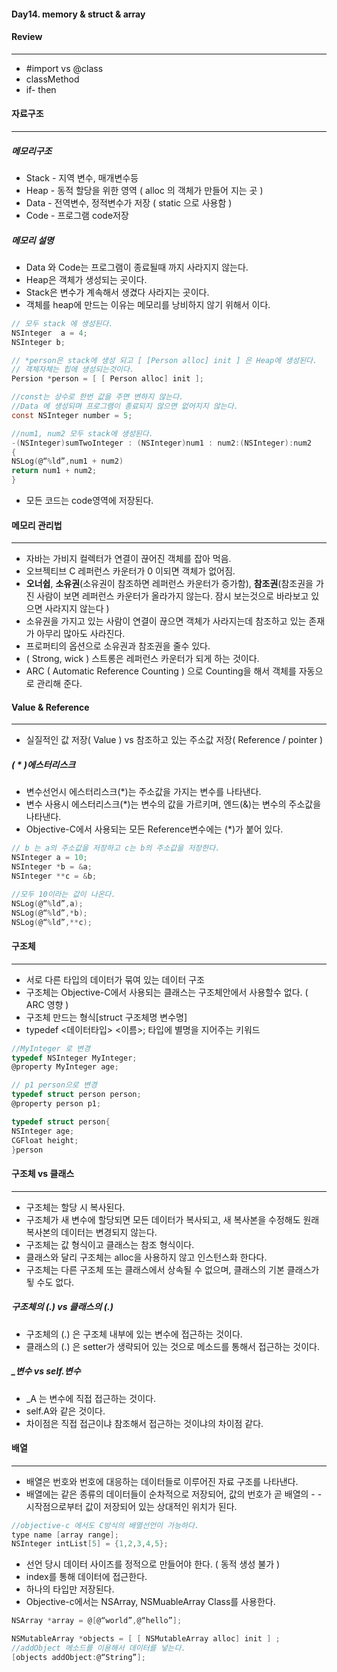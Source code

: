 #### **Day14. memory & struct & array**

#### Review
***
- #import vs @class
- classMethod
- if- then

#### 자료구조
***
##### 메모리구조

- Stack - 지역 변수, 매개변수등
- Heap -  동적 할당을 위한 영역 ( alloc 의 객체가 만들어 지는 곳 )
- Data  - 전역변수, 정적변수가 저장 ( static 으로 사용함 )
- Code  - 프로그램 code저장

##### 메모리 설명
- Data 와 Code는 프로그램이 종료될때 까지 사라지지 않는다.
- Heap은 객체가 생성되는 곳이다.
- Stack은 변수가 계속해서 생겼다 사라지는 곳이다.
- 객체를 heap에 만드는 이유는 메모리를 낭비하지 않기 위해서 이다.

```objective-c
// 모두 stack 에 생성된다.
NSInteger  a = 4;
NSInteger b;

// *person은 stack에 생성 되고 [ [Person alloc] init ] 은 Heap에 생성된다.
// 객체자체는 힙에 생성되는것이다.
Persion *person = [ [ Person alloc] init ];

//const는 상수로 한번 값을 주면 변하지 않는다.
//Data 에 생성되며 프로그램이 종료되지 않으면 없어지지 않는다.
const NSInteger number = 5;

//num1, num2 모두 stack에 생성된다.
-(NSInteger)sumTwoInteger : (NSInteger)num1 : num2:(NSInteger):num2
{
NSLog(@“%ld”,num1 + num2)
return num1 + num2;
}
```
- 모든 코드는 code영역에 저장된다.

#### 메모리 관리법
***
- 자바는 가비지 컬렉터가 연결이 끊어진 객체를 잡아 먹음.
- 오브젝티브 C 레퍼런스 카운터가 0 이되면 객체가 없어짐.
- **오너쉽**,
**소유권**(소유권이 참조하면 레퍼런스 카운터가 증가함),
**참조권**(참조권을 가진 사람이 보면 레퍼런스 카운터가 올라가지 않는다.  잠시 보는것으로 바라보고 있으면 사라지지 않는다 )
- 소유권을 가지고 있는 사람이 연결이 끊으면 객체가 사라지는데 참조하고 있는 존재가 아무리 많아도 사라진다.
- 프로퍼티의 옵션으로 소유권과 참조권을 줄수 있다.
- ( Strong, wick ) 스트롱은 레퍼런스 카운터가 되게 하는 것이다.
- ARC ( Automatic Reference Counting ) 으로 Counting을 해서 객체를 자동으로 관리해 준다.

#### Value & Reference
***
- 실질적인 값 저장( Value )  vs 참조하고 있는 주소값 저장( Reference / pointer )

##### ( * )에스터리스크

- 변수선언시 에스터리스크(*)는 주소값을 가지는 변수를 나타낸다.
- 변수 사용시 에스터리스크(*)는 변수의 값을 가르키며, 엔드(&)는 변수의 주소값을 나타낸다.
- Objective-C에서 사용되는 모든 Reference변수에는 (*)가 붙어 있다.

```objective-c
// b 는 a의 주소값을 저장하고 c는 b의 주소값을 저장한다.
NSInteger a = 10;
NSInteger *b = &a;
NSInteger **c = &b;

//모두 10이라는 값이 나온다.
NSLog(@“%ld”,a);
NSLog(@“%ld”,*b);
NSLog(@“%ld”,**c);
```

#### 구조체
***
- 서로 다른 타입의 데이터가 묶여 있는 데이터 구조
- 구조체는 Objective-C에서 사용되는 클래스는 구조체안에서 사용할수 없다. ( ARC 영향 )
- 구조체 만드는 형식[struct 구조체명 변수명]
- typedef <데이터타입> <이름>; 타입에 별명을 지어주는 키워드

```objective-c
//MyInteger 로 변경
typedef NSInteger MyInteger;
@property MyInteger age;

// p1 person으로 변경
typedef struct person person;
@property person p1;

typedef struct person{
NSInteger age;
CGFloat height;
}person
```

#### 구조체 vs 클래스
***

- 구조체는 할당 시 복사된다.
- 구조체가 새 변수에 할당되면 모든 데이터가 복사되고, 새 복사본을 수정해도 원래 복사본의 데이터는 변경되지 않는다.
- 구조체는 값 형식이고 클래스는 참조 형식이다.
- 클래스와 달리 구조체는 alloc을 사용하지 않고 인스턴스화 한다다.
- 구조체는 다른 구조체 또는 클래스에서 상속될 수 없으며, 클래스의 기본 클래스가 됳 수도 없다.

##### 구조체의 (.) vs 클래스의 (.)
- 구조체의 (.) 은 구조체 내부에 있는 변수에 접근하는 것이다.
- 클래스의 (.) 은 setter가 생략되어 있는 것으로 메소드를 통해서 접근하는 것이다.

##### _변수 vs self.변수
- _A 는 변수에 직접 접근하는 것이다.
- self.A와 같은 것이다.
- 차이점은 직접 접근이냐 참조해서 접근하는 것이냐의 차이점 같다.

#### 배열
***
- 배열은 번호와 번호에 대응하는 데이터들로 이루어진 자료 구조를 나타낸다.
- 배열에는 같은 종류의 데이터들이 순차적으로 저장되어, 값의 번호가 곧 배열의  - - 시작점으로부터 값이 저장되어 있는 상대적인 위치가 된다.

```objective-c
//objective-c 에서도 C방식의 배열선언이 가능하다.
type name [array range];
NSInteger intList[5] = {1,2,3,4,5};
```

- 선언 당시 데이터 사이즈를 정적으로 만들어야 한다. ( 동적 생성 불가 )
- index를 통해 데이터에 접근한다.
- 하나의 타입만 저장된다.
- Objective-c에서는 NSArray, NSMuableArray Class를 사용한다.

```objective-c
NSArray *array = @[@“world”,@“hello”];

NSMutableArray *objects = [ [ NSMutableArray alloc] init ] ;
//addObject 메소드를 이용해서 데이터를 넣는다.
[objects addObject:@“String”];
```
